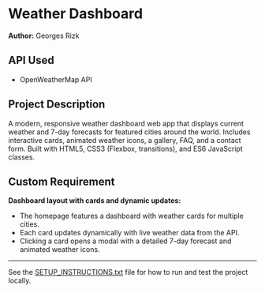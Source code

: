 # Weather Dashboard

**Author:** Georges Rizk

## API Used
- OpenWeatherMap API

## Project Description
A modern, responsive weather dashboard web app that displays current weather and 7-day forecasts for featured cities around the world. Includes interactive cards, animated weather icons, a gallery, FAQ, and a contact form. Built with HTML5, CSS3 (Flexbox, transitions), and ES6 JavaScript classes.

## Custom Requirement
**Dashboard layout with cards and dynamic updates:**
- The homepage features a dashboard with weather cards for multiple cities.
- Each card updates dynamically with live weather data from the API.
- Clicking a card opens a modal with a detailed 7-day forecast and animated weather icons.

---

See the [SETUP_INSTRUCTIONS.txt](./SETUP_INSTRUCTIONS.txt) file for how to run and test the project locally. 
